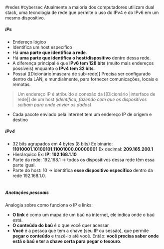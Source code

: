 #redes #cybersec 
Atualmente a maioria dos computadores utilizam dual stack, uma tecnologia de rede que permite o uso do IPv4 e do IPv6 em um mesmo dispositivo.
<br>
##### IPs
- Endereço lógico
- Identifica um host específico
- Há **uma parte que identifica a rede**.
- Há **uma parte que identifica o host/dispositivo** dentro dessa rede.
- A diferença principal é que **IPv6 tem 128 bits** (muito mais endereços possíveis) enquanto o **IPv4 tem 32 bits**.
- Possui [[Dicionário|máscara de sub-rede]]
Precisa ser configurado dentro da LAN, e mundialmente, para fornecer comunicações, locais e remotas.
>Um endereço IP é atribuído à conexão da [[Dicionário |interface de rede]] de um host *(identifica, fazendo com que os dispositivos saibam para onde enviar os dados)*
  - Cada pacote enviado pela internet tem um endereço IP de origem e destino

##### IPv4
- 32 bits agrupados em 4 bytes (8 bits)
Ex binário:  **11010001.10100101.11001000.00000001**
Ex decimal: **209.165.200.1**
- Hierárquico
Ex: **IP: 192.168.1.10**
-  Parte da rede: 192.168.1 → todos os dispositivos dessa rede têm essa parte igual.
- Parte do host: 10 → identifica **esse dispositivo específico** dentro da rede 192.168.1.0.
<br><br>
##### Anotações pessoais
Analogia sobre como funciona o IP e links:
- **O link** é como um mapa de um baú na internet, ele indica onde o baú está.
- **O conteúdo do baú** é o que você quer acessar
- **Você** é a pessoa que tem a chave (seu IP ou sessão), que permite **pegar o conteúdo** e trazê-lo até você.
Então: **você precisa saber onde está o baú e ter a chave certa para pegar o tesouro.**